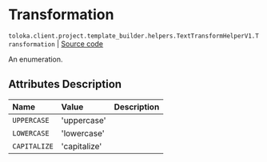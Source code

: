 # Transformation
`toloka.client.project.template_builder.helpers.TextTransformHelperV1.Transformation` | [Source code](https://github.com/Toloka/toloka-kit/blob/v0.1.25/src/client/project/template_builder/helpers.py#L238)

An enumeration.

## Attributes Description

| Name | Value | Description |
| :------| :-----------| :----------| 
`UPPERCASE`|'uppercase'|<p></p>
`LOWERCASE`|'lowercase'|<p></p>
`CAPITALIZE`|'capitalize'|<p></p>
